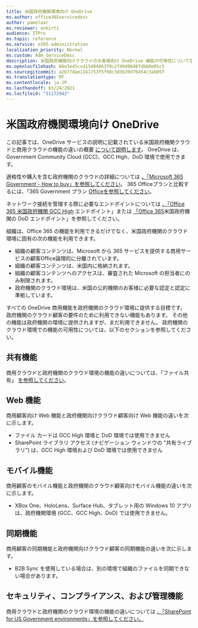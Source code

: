 ```yaml
---
title: 米国政府機関環境向け OneDrive
ms.author: office365servicedesc
author: pamelaar
ms.reviewer: ankirti
audience: ITPro
ms.topic: reference
ms.service: o365-administration
localization_priority: Normal
ms.custom: Adm_ServiceDesc
description: 米国政府機関向けクラウドのお客様向け OneDrive 機能の可用性について学習します。
ms.openlocfilehash: 66e3e45ccd15d0486370c2f4049648fdbb0e01c5
ms.sourcegitcommit: a2b77dae1341753f5f98c3d3b39d70454c3ab05f
ms.translationtype: MT
ms.contentlocale: ja-JP
ms.lasthandoff: 03/24/2021
ms.locfileid: "51172942"
---
```

# <a name="onedrive-for-us-government-environments"></a>米国政府機関環境向け OneDrive

この記事では、OneDrive サービスの説明に記載されている米国政府機関クラウドと商用クラウドの機能の違いの概要 [について説明します](../../onedrive-for-business-service-description.md)。 OneDrive は、Government Community Cloud (GCC)、GCC High、DoD 環境で使用できます。 

適格性や購入を含む政府機関のクラウドの詳細については [、「Microsoft 365 Government - How to buy」を参照してください](./microsoft-365-government-how-to-buy.md)。 365 Officeプランと比較するには、「365 Government プラン [Officeを参照してください](https://www.microsoft.com/microsoft-365/government/compare-office-365-government-plans?rtc=1#EligibilityRequirements)。

ネットワーク接続を管理する際に必要なエンドポイントについては [、「Office 365 米国政府機関 GCC High](/office365/enterprise/office-365-u-s-government-gcc-high-endpoints#sharepoint-online-and-onedrive-for-business) エンドポイント」または [「Office 365](/office365/enterprise/office-365-u-s-government-dod-endpoints#sharepoint-online-and-onedrive-for-business)米国政府機関の DoD エンドポイント」を参照してください。

組織は、Office 365 の機能を利用できるだけでなく、米国政府機関のクラウド環境に固有の次の機能を利用できます。

-   組織の顧客コンテンツは、Microsoft から 365 サービスを提供する商用サービスの顧客Office論理的に分離されています。
-   組織の顧客コンテンツは、米国内に格納されます。
-   組織の顧客コンテンツへのアクセスは、審査された Microsoft の担当者にのみ制限されます。
-   政府機関のクラウド環境は、米国の公的機関のお客様に必要な認定と認定に準拠しています。

すべての OneDrive 商用機能を政府機関のクラウド環境に提供する目標です。 政府機関のクラウド顧客の要件のために利用できない機能もあります。 その他の機能は政府機関の環境に提供されますが、まだ利用できません。 政府機関のクラウド環境での機能の可用性については、以下のセクションを参照してください。

## <a name="sharing-features"></a>共有機能

商用クラウドと政府機関のクラウド環境の機能の違いについては、「ファイル共有」 [を参照してください](./gcc-high-and-dod.md#file-sharing)。

## <a name="web-features"></a>Web 機能

商用顧客向け Web 機能と政府機関向けクラウド顧客向け Web 機能の違いを次に示します。

- ファイル カードは GCC High 環境と DoD 環境では使用できません
- SharePoint ライブラリ アクセス (ナビゲーション ウィンドウの "共有ライブラリ") は、GCC High 環境および DoD 環境では使用できません

## <a name="mobile-features"></a>モバイル機能

商用顧客のモバイル機能と政府機関のクラウド顧客向けモバイル機能の違いを次に示します。

- XBox One、HoloLens、Surface Hub、タブレット用の Windows 10 アプリは、政府機関環境 (GCC、GCC High、DoD) では使用できません。

## <a name="sync-features"></a>同期機能

商用顧客の同期機能と政府機関向けクラウド顧客の同期機能の違いを次に示します。

- B2B Sync を使用している場合は、別の環境で組織のファイルを同期できない場合があります。

## <a name="security-compliance-and-administration-features"></a>セキュリティ、コンプライアンス、および管理機能

商用クラウドと政府機関のクラウド環境の機能の違いについては [、「SharePoint for US Government environments」を参照してください。](sharepoint.md)